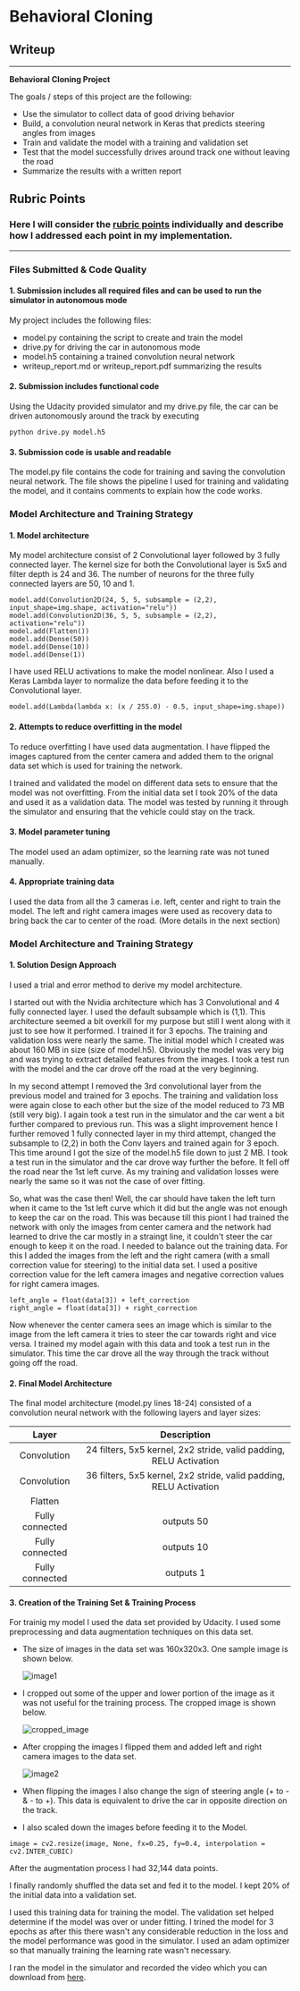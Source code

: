 # **Behavioral Cloning** 

## Writeup

---

**Behavioral Cloning Project**

The goals / steps of this project are the following:
* Use the simulator to collect data of good driving behavior
* Build, a convolution neural network in Keras that predicts steering angles from images
* Train and validate the model with a training and validation set
* Test that the model successfully drives around track one without leaving the road
* Summarize the results with a written report



[image1]: ./examples/placeholder.png "Model Visualization"
[image2]: ./examples/placeholder.png "Grayscaling"
[image3]: ./examples/placeholder_small.png "Recovery Image"
[image4]: ./examples/placeholder_small.png "Recovery Image"
[image5]: ./examples/placeholder_small.png "Recovery Image"
[image6]: ./examples/placeholder_small.png "Normal Image"
[image7]: ./examples/placeholder_small.png "Flipped Image"

## Rubric Points
### Here I will consider the [rubric points](https://review.udacity.com/#!/rubrics/432/view) individually and describe how I addressed each point in my implementation.  

---
### Files Submitted & Code Quality

#### 1. Submission includes all required files and can be used to run the simulator in autonomous mode

My project includes the following files:
* model.py containing the script to create and train the model
* drive.py for driving the car in autonomous mode
* model.h5 containing a trained convolution neural network 
* writeup_report.md or writeup_report.pdf summarizing the results

#### 2. Submission includes functional code
Using the Udacity provided simulator and my drive.py file, the car can be driven autonomously around the track by executing 
```
python drive.py model.h5
```

#### 3. Submission code is usable and readable

The model.py file contains the code for training and saving the convolution neural network. The file shows the pipeline I used for training and validating the model, and it contains comments to explain how the code works.

### Model Architecture and Training Strategy

#### 1. Model architecture

My model architecture consist of 2 Convolutional layer followed by 3 fully connected layer. The kernel size for both the Convolutional layer is 5x5 and filter depth is 24 and 36. The number of neurons for the three fully connected layers are 50, 10 and 1.

```
model.add(Convolution2D(24, 5, 5, subsample = (2,2), input_shape=img.shape, activation="relu"))
model.add(Convolution2D(36, 5, 5, subsample = (2,2), activation="relu"))
model.add(Flatten())
model.add(Dense(50))
model.add(Dense(10))
model.add(Dense(1))
```

I have used RELU activations to make the model nonlinear. Also I used a Keras Lambda layer to normalize the data before feeding it to the Convolutional layer.  

```
model.add(Lambda(lambda x: (x / 255.0) - 0.5, input_shape=img.shape))
```


#### 2. Attempts to reduce overfitting in the model

To reduce overfitting I have used data augmentation. I have flipped the images captured from the center camera and added them to the orignal data set which is used for training the network.

I trained and validated the model on different data sets to ensure that the model was not overfitting. From the initial data set I took 20% of the data and used it as a validation data. The model was tested by running it through the simulator and ensuring that the vehicle could stay on the track.

#### 3. Model parameter tuning

The model used an adam optimizer, so the learning rate was not tuned manually.

#### 4. Appropriate training data

I used the data from all the 3 cameras i.e. left, center and right to train the model. The left and right camera images were used as recovery data to bring back the car to center of the road. (More details in the next section)


### Model Architecture and Training Strategy

#### 1. Solution Design Approach

I used a trial and error method to derive my model architecture. 

I started out with the Nvidia architecture which has 3 Convolutional and 4 fully connected layer. I used the default subsample which is (1,1). This architecture seemed a bit overkill for my purpose but still I went along with it just to see how it performed. I trained it for 3 epochs. The training and validation loss were nearly the same. The initial model which I created was about 160 MB in size (size of model.h5). Obviously the model was very big and was trying to extract detailed features from the images. I took a test run with the model and the car drove off the road at the very beginning. 

In my second attempt I removed the 3rd convolutional layer from the previous model and trained for 3 epochs. The training and validation loss were again close to each other but the size of the model reduced to 73 MB (still very big). I again took a test run in the simulator and the car went a bit further compared to previous run. This was a slight improvement hence I further removed 1 fully connected layer in my third attempt, changed the subsample to (2,2) in both the Conv layers and trained again for 3 epoch. This time around I got the size of the model.h5 file down to just 2 MB. I took a test run in the simulator and the car drove way further the before. It fell off the road near the 1st left curve. As my training and validation losses were nearly the same so it was not the case of over fitting. 

So, what was the case then! Well, the car should have taken the left turn when it came to the 1st left curve which it did but the angle was not enough to keep the car on the road. This was because till this piont I had trained the network with only the images from center camera and the network had learned to drive the car mostly in a straingt line, it couldn't steer the car enough to keep it on the road. I needed to balance out the training data. For this I added the images from the left and the right camera (with a small correction value for steering) to the initial data set. I used a positive correction value for the left camera images and negative correction values for right camera images.

```
left_angle = float(data[3]) + left_correction
right_angle = float(data[3]) + right_correction
```

Now whenever the center camera sees an image which is similar to the image from the left camera it tries to steer the car towards right and vice versa. I trained my model again with this data and took a test run in the simulator. This time the car drove all the way through the track without going off the road. 


#### 2. Final Model Architecture

The final model architecture (model.py lines 18-24) consisted of a convolution neural network with the following layers and layer sizes:

| Layer         		|     Description	        											| 
|:---------------------:|:---------------------------------------------------------------------:| 
| Convolution   		| 24 filters, 5x5 kernel, 2x2 stride, valid padding, RELU Activation	| 
| Convolution   		| 36 filters, 5x5 kernel, 2x2 stride, valid padding, RELU Activation	| 
| Flatten				|   																	|
| Fully connected		| outputs 50															|
| Fully connected		| outputs 10															|
| Fully connected		| outputs 1																|



#### 3. Creation of the Training Set & Training Process

For trainig my model I used the data set provided by Udacity. I used some preprocessing and data augmentation techniques on this data set. 
* The size of images in the data set was 160x320x3. One sample image is shown below.

	![image1](./writeup_images/image1.jpg)

* I cropped out some of the upper and lower portion of the image as it was not useful for the training process. The cropped image is shown below.

	![cropped_image](./writeup_images/cropped_image.jpg)

* After cropping the images I flipped them and added left and right camera images to the data set.

	![image2](./writeup_images/image2.jpg)

* When flipping the images I also change the sign of steering angle (+ to - & - to +). This data is equivalent to drive the car in opposite direction on the track.

* I also scaled down the images before feeding it to the Model.

```
image = cv2.resize(image, None, fx=0.25, fy=0.4, interpolation = cv2.INTER_CUBIC)
```

After the augmentation process I had 32,144 data points.


I finally randomly shuffled the data set and fed it to the model. I kept 20% of the initial data into a validation set. 

I used this training data for training the model. The validation set helped determine if the model was over or under fitting. I trined the model for 3 epochs as after this there wasn't any considerable reduction in the loss and the model performance was good in the simulator. I used an adam optimizer so that manually training the learning rate wasn't necessary.

I ran the model in the simulator and recorded the video which you can download from [here](https://github.com/nikhil-sinnarkar/CarND-Behavioral-Cloning-P3-master/blob/master/video.mp4).